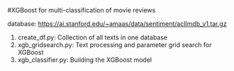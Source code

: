 #XGBoost for multi-classification of movie reviews

database: https://ai.stanford.edu/~amaas/data/sentiment/aclImdb_v1.tar.gz

1. create_df.py: Collection of all texts in one database
2. xgb_gridsearch.py: Text processing and parameter grid search for XGBoost
3. xgb_classifier.py: Building the XGBoost model
